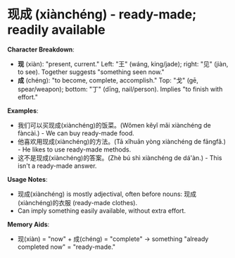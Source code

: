 # **现成 (xiànchéng) - ready-made; readily available**

**Character Breakdown**:  
- **现** (xiàn): "present, current." Left: "王" (wáng, king/jade); right: "见" (jiàn, to see). Together suggests "something seen now."  
- **成** (chéng): "to become, complete, accomplish." Top: "戈" (gē, spear/weapon); bottom: "丁" (dīng, nail/person). Implies "to finish with effort."

**Examples**:  
- 我们可以买现成(xiànchéng)的饭菜。(Wǒmen kěyǐ mǎi xiànchéng de fàncài.) - We can buy ready-made food.  
- 他喜欢用现成(xiànchéng)的方法。(Tā xǐhuān yòng xiànchéng de fāngfǎ.) - He likes to use ready-made methods.  
- 这不是现成(xiànchéng)的答案。(Zhè bú shì xiànchéng de dá'àn.) - This isn't a ready-made answer.

**Usage Notes**:  
- 现成(xiànchéng) is mostly adjectival, often before nouns: 现成(xiànchéng)的衣服 (ready-made clothes).  
- Can imply something easily available, without extra effort.

**Memory Aids**:  
- 现(xiàn) = "now" + 成(chéng) = "complete" → something "already completed now" = "ready-made."